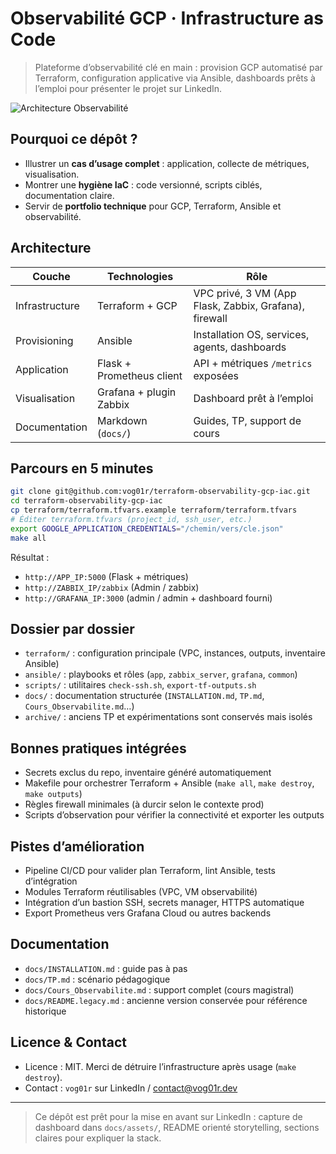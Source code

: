 # Observabilité GCP · Infrastructure as Code

> Plateforme d’observabilité clé en main : provision GCP automatisé par Terraform, configuration applicative via Ansible, dashboards prêts à l’emploi pour présenter le projet sur LinkedIn.

![Architecture Observabilité](docs/assets/architecture.png)

## Pourquoi ce dépôt ?

- Illustrer un **cas d’usage complet** : application, collecte de métriques, visualisation.
- Montrer une **hygiène IaC** : code versionné, scripts ciblés, documentation claire.
- Servir de **portfolio technique** pour GCP, Terraform, Ansible et observabilité.

## Architecture

| Couche | Technologies | Rôle |
| --- | --- | --- |
| Infrastructure | Terraform + GCP | VPC privé, 3 VM (App Flask, Zabbix, Grafana), firewall |
| Provisioning | Ansible | Installation OS, services, agents, dashboards |
| Application | Flask + Prometheus client | API + métriques `/metrics` exposées |
| Visualisation | Grafana + plugin Zabbix | Dashboard prêt à l’emploi |
| Documentation | Markdown (`docs/`) | Guides, TP, support de cours |

## Parcours en 5 minutes

```bash
git clone git@github.com:vog01r/terraform-observability-gcp-iac.git
cd terraform-observability-gcp-iac
cp terraform/terraform.tfvars.example terraform/terraform.tfvars
# Éditer terraform.tfvars (project_id, ssh_user, etc.)
export GOOGLE_APPLICATION_CREDENTIALS="/chemin/vers/cle.json"
make all
```

Résultat :

- `http://APP_IP:5000` (Flask + métriques)
- `http://ZABBIX_IP/zabbix` (Admin / zabbix)
- `http://GRAFANA_IP:3000` (admin / admin + dashboard fourni)

## Dossier par dossier

- `terraform/` : configuration principale (VPC, instances, outputs, inventaire Ansible)
- `ansible/` : playbooks et rôles (`app`, `zabbix_server`, `grafana`, `common`)
- `scripts/` : utilitaires `check-ssh.sh`, `export-tf-outputs.sh`
- `docs/` : documentation structurée (`INSTALLATION.md`, `TP.md`, `Cours_Observabilite.md`…)
- `archive/` : anciens TP et expérimentations sont conservés mais isolés

## Bonnes pratiques intégrées

- Secrets exclus du repo, inventaire généré automatiquement
- Makefile pour orchestrer Terraform + Ansible (`make all`, `make destroy`, `make outputs`)
- Règles firewall minimales (à durcir selon le contexte prod)
- Scripts d’observation pour vérifier la connectivité et exporter les outputs

## Pistes d’amélioration

- Pipeline CI/CD pour valider plan Terraform, lint Ansible, tests d’intégration
- Modules Terraform réutilisables (VPC, VM observabilité)
- Intégration d’un bastion SSH, secrets manager, HTTPS automatique
- Export Prometheus vers Grafana Cloud ou autres backends

## Documentation

- `docs/INSTALLATION.md` : guide pas à pas
- `docs/TP.md` : scénario pédagogique
- `docs/Cours_Observabilite.md` : support complet (cours magistral)
- `docs/README.legacy.md` : ancienne version conservée pour référence historique

## Licence & Contact

- Licence : MIT. Merci de détruire l’infrastructure après usage (`make destroy`).
- Contact : `vog01r` sur LinkedIn / contact@vog01r.dev

---

> Ce dépôt est prêt pour la mise en avant sur LinkedIn : capture de dashboard dans `docs/assets/`, README orienté storytelling, sections claires pour expliquer la stack.

